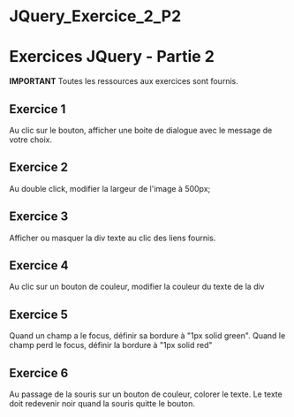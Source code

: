 # JQuery_Exercice_2_P2
# Exercices JQuery - Partie 2

**IMPORTANT**
Toutes les ressources aux exercices sont fournis.

## Exercice 1
Au clic sur le bouton, afficher une boite de dialogue avec le message de votre choix.

## Exercice 2
Au double click, modifier la largeur de l'image à 500px;

## Exercice 3
Afficher ou masquer la div texte au clic des liens fournis.

## Exercice 4
Au clic sur un bouton de couleur, modifier la couleur du texte de la div

## Exercice 5
Quand un champ a le focus, définir sa bordure à "1px solid green". Quand le champ perd le focus, définir la bordure à "1px solid red"

## Exercice 6
Au passage de la souris sur un bouton de couleur, colorer le texte. Le texte doit redevenir noir quand la souris quitte le bouton.
